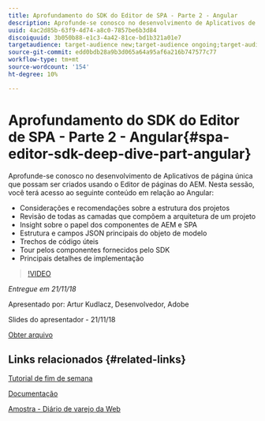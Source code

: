 ```yaml
---
title: Aprofundamento do SDK do Editor de SPA - Parte 2 - Angular
description: Aprofunde-se conosco no desenvolvimento de Aplicativos de página única que possam ser criados usando o Editor de páginas do AEM.
uuid: 4ac2d85b-63f9-4d74-a8c0-7857be6b3d84
discoiquuid: 3b050b88-e1c3-4a42-81ce-bd1b321a01e7
targetaudience: target-audience new;target-audience ongoing;target-audience upgrader
source-git-commit: edd0bdb28a9b3d065a64a95af6a216b747577c77
workflow-type: tm+mt
source-wordcount: '154'
ht-degree: 10%

---
```


# Aprofundamento do SDK do Editor de SPA - Parte 2 - Angular{#spa-editor-sdk-deep-dive-part-angular}

Aprofunde-se conosco no desenvolvimento de Aplicativos de página única que possam ser criados usando o Editor de páginas do AEM. Nesta sessão, você terá acesso ao seguinte conteúdo em relação ao Angular:

* Considerações e recomendações sobre a estrutura dos projetos
* Revisão de todas as camadas que compõem a arquitetura de um projeto
* Insight sobre o papel dos componentes de AEM e SPA
* Estrutura e campos JSON principais do objeto de modelo
* Trechos de código úteis
* Tour pelos componentes fornecidos pelo SDK
* Principais detalhes de implementação

>[!VIDEO](https://video.tv.adobe.com/v/25503/?quality-9)

*Entregue em 21/11/18*

Apresentado por: Artur Kudlacz, Desenvolvedor, Adobe

Slides do apresentador - 21/11/18

[Obter arquivo](assets/aem-gems-aem-spaeditorangular-112118.pdf)

## Links relacionados {#related-links}

[Tutorial de fim de semana](https://experienceleague.adobe.com/docs/experience-manager-learn/getting-started-wknd-tutorial-develop/overview.html?lang=pt-BR)

[Documentação](https://helpx.adobe.com/br/experience-manager/6-4/sites/developing/using/spa-overview.html)

[Amostra - Diário de varejo da Web](https://github.com/adobe/aem-sample-we-retail-journal)

<!--
[Get back to the Overview](https://helpx.adobe.com/experience-manager/kt/eseminars/gems/aem-index.html)
-->
